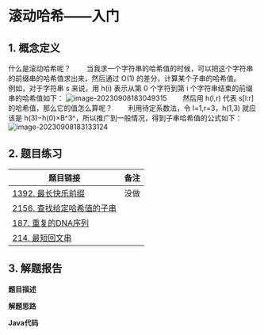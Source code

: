 

# 滚动哈希——入门

## 1. 概念定义

什么是滚动哈希呢？
  当我求一个字符串的哈希值的时候，可以把这个字符串的前缀串的哈希值求出来，然后通过 O(1) 的差分，计算某个子串的哈希值。
  例如，对于字符串 s 来说，用 h(i) 表示从第 0 个字符到第 i 个字符串结束的前缀串的哈希值如下：
![image-20230908183049315](https://gitee.com/LowProfile666/image-bed/raw/master/img/202309081830397.png)
  然后用 h(l,r) 代表 s[l:r] 的哈希值，那么它的值怎么算呢？
  利用待定系数法，令 l=1,r=3，h(1,3) 就应该是 h(3)−h(0)×B^3^，所以推广到一般情况，得到子串哈希值的公式如下：
![image-20230908183133124](https://gitee.com/LowProfile666/image-bed/raw/master/img/202309081831145.png)

## 2. 题目练习

| 题目链接                                                     | 备注 |
| ------------------------------------------------------------ | ---- |
| [1392. 最长快乐前缀](https://leetcode.cn/problems/longest-happy-prefix/) | 没做 |
| [2156. 查找给定哈希值的子串](https://leetcode.cn/problems/find-substring-with-given-hash-value/) |      |
| [187. 重复的DNA序列](https://leetcode.cn/problems/repeated-dna-sequences/) |      |
| [214. 最短回文串](https://leetcode.cn/problems/shortest-palindrome/) |      |



## 3. 解题报告

**题目描述**

**解题思路**

**Java代码**

```java

```

